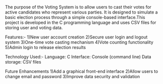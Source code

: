 The purpose of the Voting System is to allow users to cast their votes for active candidates who represent various parties. It is designed to simulate a basic election process through a simple console-based interface.This project is developed in the C programming language and uses CSV files for storing user and voting data.

Features:-
  1)New user account creation
  2)Secure user login and logout system
  3)One-time vote casting mechanism
  4)Vote counting functionality
  5)Admin login to release election results

Technology Used:-
Language: C
Interface: Console (command line)
Data storage: CSV files

Future Enhancements
  1)Add a graphical front-end interface
  2)Allow users to change email and password
  3)Improve data security and validation
